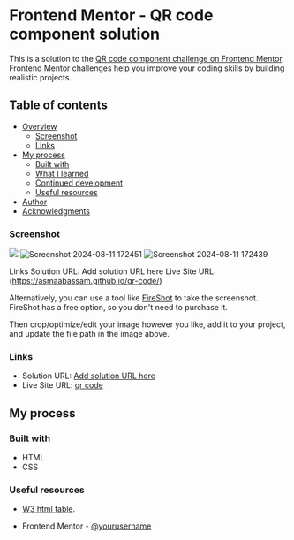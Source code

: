 # Frontend Mentor - QR code component solution

This is a solution to the [QR code component challenge on Frontend Mentor](https://www.frontendmentor.io/challenges/qr-code-component-iux_sIO_H). Frontend Mentor challenges help you improve your coding skills by building realistic projects. 

## Table of contents

- [Overview](#overview)
  - [Screenshot](#screenshot)
  - [Links](#links)
- [My process](#my-process)
  - [Built with](#built-with)
  - [What I learned](#what-i-learned)
  - [Continued development](#continued-development)
  - [Useful resources](#useful-resources)
- [Author](#author)
- [Acknowledgments](#acknowledgments)
### Screenshot

![](./screenshot.jpg)
![Screenshot 2024-08-11 172451](https://github.com/user-attachments/assets/3e9d2c90-1863-4aad-a420-eba94652f535)
![Screenshot 2024-08-11 172439](https://github.com/user-attachments/assets/6eb8746a-f1eb-4bd9-9150-1e3f4184a5d1)

Links
Solution URL: Add solution URL here
Live Site URL: (https://asmaabassam.github.io/qr-code/)

Alternatively, you can use a tool like [FireShot](https://getfireshot.com/) to take the screenshot. FireShot has a free option, so you don't need to purchase it. 

Then crop/optimize/edit your image however you like, add it to your project, and update the file path in the image above.

### Links

- Solution URL: [Add solution URL here](https://your-solution-url.com)
- Live Site URL: [qr code](https://your-live-site-url.com)

## My process

### Built with

- HTML
- CSS
  



### Useful resources

- [W3 html table](https://www.w3schools.com/html/html_tables.asp0).



- Frontend Mentor - [@yourusername](https://www.frontendmentor.io/profile/asmaabassam)

